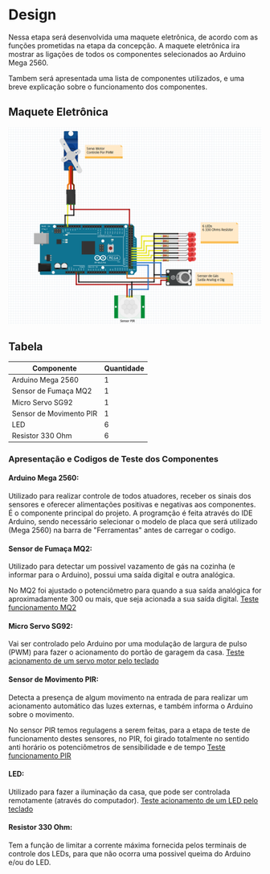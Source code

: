 # Design

Nessa etapa será desenvolvida uma maquete eletrônica, de acordo com as funções prometidas na etapa da concepção. 
A maquete eletrônica ira mostrar as ligações de todos os componentes selecionados ao Arduino Mega 2560. 

Tambem será apresentada uma lista de componentes utilizados, e uma breve explicação sobre o funcionamento dos componentes.
## Maquete Eletrônica
![](./imagens/image.png)
## Tabela

| Componente | Quantidade |   
| ----------------------| ---------- |
|Arduino Mega 2560| 1
| Sensor de Fumaça MQ2	 |  1
| Micro Servo SG92| 1
| Sensor de Movimento PIR | 1
| LED 	 |  6
| Resistor 330 Ohm	| 6

### Apresentação e Codigos de Teste dos Componentes

#### Arduino Mega 2560:
Utilizado para realizar controle de todos atuadores, receber os sinais dos sensores e oferecer alimentações positivas e negativas aos componentes. É o componente principal do projeto. A programção é feita através do IDE Arduino, sendo necessário selecionar o modelo de placa que será utilizado (Mega 2560) na barra de "Ferramentas" antes de carregar o codigo.

#### Sensor de Fumaça MQ2:
Utilizado para detectar um possivel vazamento de gás na cozinha (e informar para o Arduino), possui uma saída digital e outra analógica.

No MQ2 foi ajustado o potenciômetro para quando a sua saída analógica for aproximadamente 300 ou mais, que seja acionada a sua saída digital.
[Teste funcionamento MQ2](./testes/Teste_MQ2.ino)

#### Micro Servo SG92:
Vai ser controlado pelo Arduino por uma modulação de largura de pulso (PWM) para fazer o acionamento do portão de garagem da casa.
[Teste acionamento de um servo motor pelo teclado](./testes/Teste_Servo_com_teclado.ino)

#### Sensor de Movimento PIR:
Detecta a presença de algum movimento na entrada de para realizar um acionamento automático das luzes externas, e também informa o Arduino sobre o movimento.

No sensor PIR temos regulagens a serem feitas, para a etapa de teste de funcionamento destes sensores, no PIR, foi girado totalmente no sentido anti horário os potenciômetros de sensibilidade e de tempo
[Teste funcionamento PIR](./testes/Teste_PIR.ino)

#### LED:
Utilizado para fazer a iluminação da casa, que pode ser controlada remotamente (através do computador).
[Teste acionamento de um LED pelo teclado](./testes/Teste_LED_com_teclado.ino)

#### Resistor 330 Ohm:
Tem a função de limitar a corrente máxima fornecida pelos terminais de controle dos LEDs, para que não ocorra uma possivel queima do Arduino e/ou do LED.
